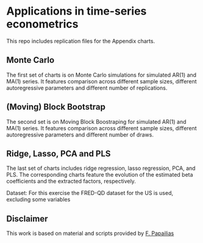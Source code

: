 # Applications in time-series econometrics
This repo includes replication files for the Appendix charts. 

## Monte Carlo
The first set of charts is on Monte Carlo simulations for simulated AR(1) and MA(1) series. 
It features comparison across different sample sizes, different autoregressive parameters and different number of replications.

## (Moving) Block Bootstrap
The second set is on Moving Block Boostraping for simulated AR(1) and MA(1) series.
It features comparison across different sample sizes, different autoregressive parameters and different number of draws.


## Ridge, Lasso, PCA and PLS
The last set of charts includes ridge regression, lasso regression, PCA, and PLS. The corresponding charts feature the evolution of the
estimated beta coefficients and the extracted factors, respectively.

Dataset: For this exercise the FRED-QD dataset for the US is used, excluding some variables

## Disclaimer
This work is based on material and scripts provided by [F. Papailias](https://www.kcl.ac.uk/people/fotis-papailias)
